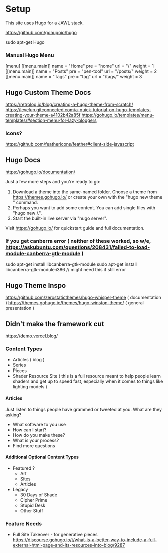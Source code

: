 # Setup
This site uses Hugo for a JAWL stack.

https://github.com/gohugoio/hugo

sudo apt-get Hugo

### Manual Hugo Menu
[menu]
  [[menu.main]]
    name = "Home"
    pre = "home"
    url = "/"
    weight = 1
  [[menu.main]]
    name = "Posts"
    pre = "pen-tool"
    url = "/posts/"
    weight = 2
  [[menu.main]]
    name = "Tags"
    pre = "tag"
    url = "/tags/"
    weight = 3

## Hugo Custom Theme Docs
https://retrolog.io/blog/creating-a-hugo-theme-from-scratch/
https://levelup.gitconnected.com/a-quick-tutorial-on-hugo-templates-creating-your-theme-a4102b42a85f
https://gohugo.io/templates/menu-templates/#section-menu-for-lazy-bloggers

### Icons?
https://github.com/feathericons/feather#client-side-javascript

## Hugo Docs
https://gohugo.io/documentation/

Just a few more steps and you're ready to go:

1. Download a theme into the same-named folder.
   Choose a theme from https://themes.gohugo.io/ or
   create your own with the "hugo new theme <THEMENAME>" command.
2. Perhaps you want to add some content. You can add single files
   with "hugo new <SECTIONNAME>/<FILENAME>.<FORMAT>".
3. Start the built-in live server via "hugo server".

Visit https://gohugo.io/ for quickstart guide and full documentation.

### If you get canberra error ( neither of these worked, so w/e, https://askubuntu.com/questions/208431/failed-to-load-module-canberra-gtk-module )
sudo apt-get install libcanberra-gtk-module
sudo apt-get install libcanberra-gtk-module:i386        // might need this if still error

## Hugo Theme Inspo
https://github.com/zerostaticthemes/hugo-whisper-theme      ( documentation )
https://themes.gohugo.io/themes/hugo-winston-theme/         ( general presentation )

## Didn't make the framework cut
https://demo.vercel.blog/

### Content Types
* Articles ( blog )
* Series
* Pieces
* Shader Resource Site ( this is a full resource meant to help people learn shaders and get up to speed fast, especially when it comes to things like lighting models )

#### Articles
Just listen to things people have grammed or tweeted at you. What are they asking?
- What software to you use
- How can I start?
- How do you make these?
- What is your process?
- Find more questions

#### Additional Optional Content Types
* Featured ?
    - Art
    - Sites
    - Articles
* Legacy
    - 30 Days of Shade
    - Cipher Prime
    - Stupid Desk
    - Other Stuff

### Feature Needs

* Full Site Takeover - for generative pieces
https://discourse.gohugo.io/t/what-is-a-better-way-to-include-a-full-external-html-page-and-its-resources-into-blog/9287


